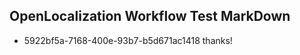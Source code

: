 ## OpenLocalization Workflow Test MarkDown

* 5922bf5a-7168-400e-93b7-b5d671ac1418 
thanks!



<!--HONumber=Jan16_HO3-->
